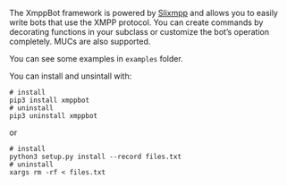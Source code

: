 The XmppBot framework is powered by [Slixmpp](https://slixmpp.readthedocs.io/)
and allows you to easily write bots that use the XMPP protocol.
You can create commands by decorating functions in your subclass
or customize the bot’s operation completely. MUCs are also supported.

You can see some examples in `examples` folder.

You can install and unsintall with:

```
# install
pip3 install xmppbot
# uninstall
pip3 uninstall xmppbot
```

or

```
# install
python3 setup.py install --record files.txt
# uninstall
xargs rm -rf < files.txt
```
